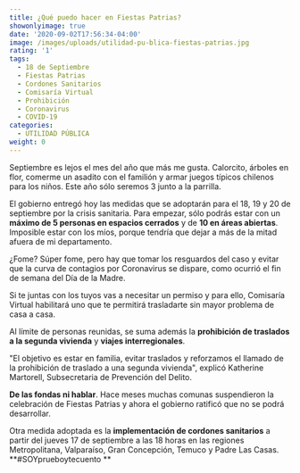 ```yaml
---
title: ¿Qué puedo hacer en Fiestas Patrias?
showonlyimage: true
date: '2020-09-02T17:56:34-04:00'
image: /images/uploads/utilidad-pu-blica-fiestas-patrias.jpg
rating: '1'
tags:
  - 18 de Septiembre
  - Fiestas Patrias
  - Cordones Sanitarios
  - Comisaría Virtual
  - Prohibición
  - Coronavirus
  - COVID-19
categories:
  - UTILIDAD PÚBLICA
weight: 0
---
```

Septiembre es lejos el mes del año que más me gusta. Calorcito, árboles en flor, comerme un asadito con el familión y armar juegos típicos chilenos para los niños. Este año sólo seremos 3 junto a la parrilla.

<!--more-->

El gobierno entregó hoy las medidas que se adoptarán para el 18, 19 y 20 de septiembre por la crisis sanitaria. Para empezar, sólo podrás estar con un **máximo de 5 personas en espacios cerrados** y de **10 en áreas abiertas**. Imposible estar con los míos, porque tendría que dejar a más de la mitad afuera de mi departamento.

¿Fome? Súper fome, pero hay que tomar los resguardos del caso y evitar que la curva de contagios por Coronavirus se dispare, como ocurrió el fin de semana del Día de la Madre.

Si te juntas con los tuyos vas a necesitar un permiso y para ello, Comisaría Virtual habilitará uno que te permitirá trasladarte sin mayor problema de casa a casa.

Al límite de personas reunidas, se suma además la **prohibición de traslados a la segunda vivienda** y **viajes interregionales**. 

"El objetivo es estar en familia, evitar traslados y reforzamos el llamado de la prohibición de traslado a una segunda vivienda", explicó Katherine Martorell, Subsecretaria de Prevención del Delito.

**De las fondas ni hablar**. Hace meses muchas comunas suspendieron la celebración de Fiestas Patrias y ahora el gobierno ratificó que no se podrá desarrollar.

Otra medida adoptada es la **implementación de cordones sanitarios** a partir del jueves 17 de septiembre a las 18 horas en las regiones Metropolitana, Valparaíso, Gran Concepción, Temuco y Padre Las Casas. **\#SOYprueboytecuento**

